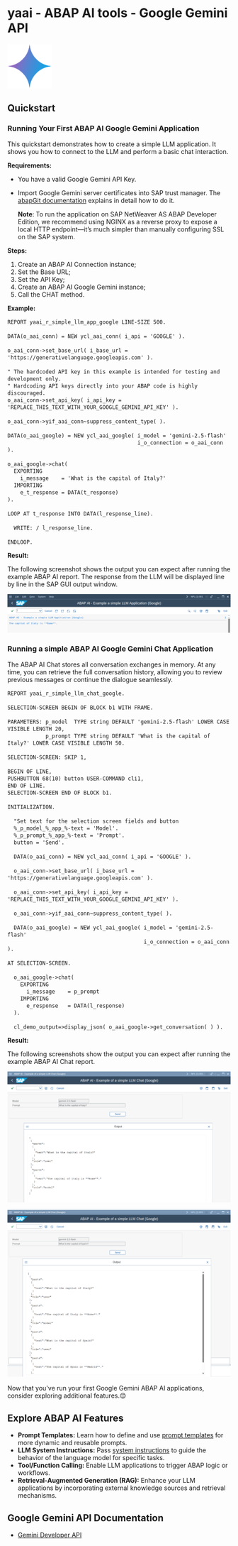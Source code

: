 # yaai - ABAP AI tools - Google Gemini API

<p>
  <img src="../images/Gemini_2024_icon.svg" alt="Google Gemini Logo" height="100">
</p>

## Quickstart

### Running Your First ABAP AI Google Gemini Application

This quickstart demonstrates how to create a simple LLM application. It shows you how to connect to the LLM and perform a basic chat interaction.

**Requirements:** 
*   You have a valid Google Gemini API Key.
*   Import Google Gemini server certificates into SAP trust manager. The [abapGit documentation](https://docs.abapgit.org/user-guide/setup/ssl-setup.html) explains in detail how to do it.

    **Note**: To run the application on SAP NetWeaver AS ABAP Developer Edition, we recommend using NGINX as a reverse proxy to expose a local HTTP endpoint—it’s much simpler than manually configuring SSL on the SAP system.

**Steps:**
1.  Create an ABAP AI Connection instance;
2.  Set the Base URL;
3.  Set the API Key;
4.  Create an ABAP AI Google Gemini instance;
5.  Call the CHAT method.

**Example:**

```abap
REPORT yaai_r_simple_llm_app_google LINE-SIZE 500.

DATA(o_aai_conn) = NEW ycl_aai_conn( i_api = 'GOOGLE' ).

o_aai_conn->set_base_url( i_base_url = 'https://generativelanguage.googleapis.com' ).

" The hardcoded API key in this example is intended for testing and development only.
" Hardcoding API keys directly into your ABAP code is highly discouraged.
o_aai_conn->set_api_key( i_api_key = 'REPLACE_THIS_TEXT_WITH_YOUR_GOOGLE_GEMINI_API_KEY' ).

o_aai_conn->yif_aai_conn~suppress_content_type( ).

DATA(o_aai_google) = NEW ycl_aai_google( i_model = 'gemini-2.5-flash'
                                         i_o_connection = o_aai_conn ).

o_aai_google->chat(
  EXPORTING
    i_message    = 'What is the capital of Italy?'
  IMPORTING
    e_t_response = DATA(t_response)
).

LOOP AT t_response INTO DATA(l_response_line).

  WRITE: / l_response_line.

ENDLOOP.
``` 

**Result:**

The following screenshot shows the output you can expect after running the example ABAP AI report. The response from the LLM will be displayed line by line in the SAP GUI output window.

![Output of the ABAP AI LLM quickstart application](../images/QuickstartReportRunGoogle.png)


### Running a simple ABAP AI Google Gemini Chat Application

The ABAP AI Chat stores all conversation exchanges in memory. At any time, you can retrieve the full conversation history, allowing you to review previous messages or continue the dialogue seamlessly.

```abap
REPORT yaai_r_simple_llm_chat_google.

SELECTION-SCREEN BEGIN OF BLOCK b1 WITH FRAME.

PARAMETERS: p_model  TYPE string DEFAULT 'gemini-2.5-flash' LOWER CASE VISIBLE LENGTH 20,
            p_prompt TYPE string DEFAULT 'What is the capital of Italy?' LOWER CASE VISIBLE LENGTH 50.

SELECTION-SCREEN: SKIP 1,

BEGIN OF LINE,
PUSHBUTTON 68(10) button USER-COMMAND cli1,
END OF LINE.
SELECTION-SCREEN END OF BLOCK b1.

INITIALIZATION.

  "Set text for the selection screen fields and button
  %_p_model_%_app_%-text = 'Model'.
  %_p_prompt_%_app_%-text = 'Prompt'.
  button = 'Send'.

  DATA(o_aai_conn) = NEW ycl_aai_conn( i_api = 'GOOGLE' ).

  o_aai_conn->set_base_url( i_base_url = 'https://generativelanguage.googleapis.com' ).

  o_aai_conn->set_api_key( i_api_key = 'REPLACE_THIS_TEXT_WITH_YOUR_GOOGLE_GEMINI_API_KEY' ).

  o_aai_conn->yif_aai_conn~suppress_content_type( ).

  DATA(o_aai_google) = NEW ycl_aai_google( i_model = 'gemini-2.5-flash'
                                           i_o_connection = o_aai_conn ).

AT SELECTION-SCREEN.

  o_aai_google->chat(
    EXPORTING
      i_message    = p_prompt
    IMPORTING
      e_response   = DATA(l_response)
  ).

  cl_demo_output=>display_json( o_aai_google->get_conversation( ) ).
``` 

**Result:**

The following screenshots show the output you can expect after running the example ABAP AI Chat report.

![Output of the ABAP AI Google Gemini quickstart application](../images/QuickstartReportRunGoogleChat_1.png)

![Output of the ABAP AI Google Gemini quickstart application](../images/QuickstartReportRunGoogleChat_2.png)


Now that you've run your first Google Gemini ABAP AI applications, consider exploring additional features.😊

## Explore ABAP AI Features
  - **Prompt Templates:** Learn how to define and use [prompt templates](../prompt_templates.md) for more dynamic and reusable prompts.
  - **LLM System Instructions:** Pass [system instructions](system_instructions.md) to guide the behavior of the language model for specific tasks.
  - **Tool/Function Calling:** Enable LLM applications to trigger ABAP logic or workflows.
  - **Retrieval-Augmented Generation (RAG):** Enhance your LLM applications by incorporating external knowledge sources and retrieval mechanisms.

## Google Gemini API Documentation
  - [Gemini Developer API](https://ai.google.dev/gemini-api/docs)     